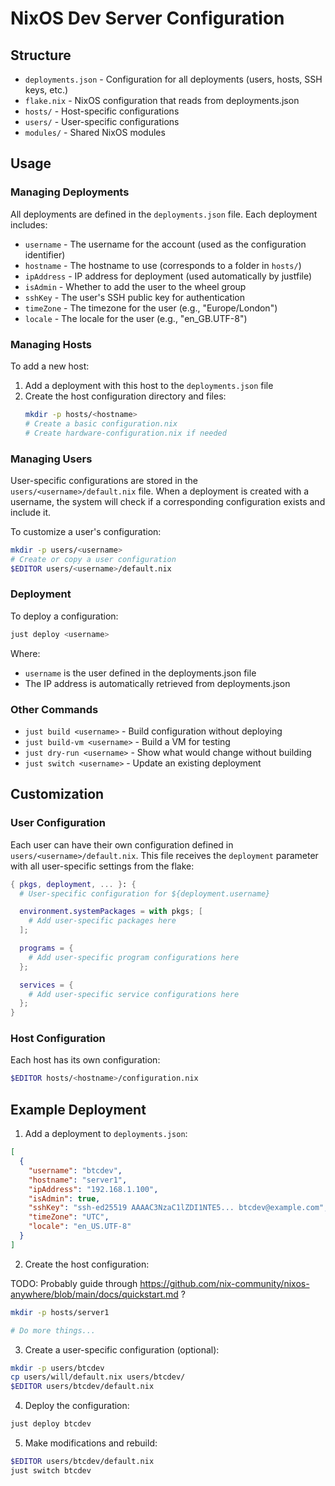 # NixOS Dev Server Configuration

## Structure

- `deployments.json` - Configuration for all deployments (users, hosts, SSH keys, etc.)
- `flake.nix` - NixOS configuration that reads from deployments.json
- `hosts/` - Host-specific configurations
- `users/` - User-specific configurations
- `modules/` - Shared NixOS modules

## Usage

### Managing Deployments

All deployments are defined in the `deployments.json` file. Each deployment includes:

- `username` - The username for the account (used as the configuration identifier)
- `hostname` - The hostname to use (corresponds to a folder in `hosts/`)
- `ipAddress` - IP address for deployment (used automatically by justfile)
- `isAdmin` - Whether to add the user to the wheel group
- `sshKey` - The user's SSH public key for authentication
- `timeZone` - The timezone for the user (e.g., "Europe/London")
- `locale` - The locale for the user (e.g., "en_GB.UTF-8")

### Managing Hosts

To add a new host:

1. Add a deployment with this host to the `deployments.json` file
2. Create the host configuration directory and files:
   ```bash
   mkdir -p hosts/<hostname>
   # Create a basic configuration.nix
   # Create hardware-configuration.nix if needed
   ```

### Managing Users

User-specific configurations are stored in the `users/<username>/default.nix` file. When a deployment is created with a username, the system will check if a corresponding configuration exists and include it.

To customize a user's configuration:

```bash
mkdir -p users/<username>
# Create or copy a user configuration
$EDITOR users/<username>/default.nix
```

### Deployment

To deploy a configuration:

```bash
just deploy <username>
```

Where:
- `username` is the user defined in the deployments.json file
- The IP address is automatically retrieved from deployments.json

### Other Commands

- `just build <username>` - Build configuration without deploying
- `just build-vm <username>` - Build a VM for testing
- `just dry-run <username>` - Show what would change without building
- `just switch <username>` - Update an existing deployment

## Customization

### User Configuration

Each user can have their own configuration defined in `users/<username>/default.nix`. This file receives the `deployment` parameter with all user-specific settings from the flake:

```nix
{ pkgs, deployment, ... }: {
  # User-specific configuration for ${deployment.username}

  environment.systemPackages = with pkgs; [
    # Add user-specific packages here
  ];

  programs = {
    # Add user-specific program configurations here
  };

  services = {
    # Add user-specific service configurations here
  };
}
```

### Host Configuration

Each host has its own configuration:

```bash
$EDITOR hosts/<hostname>/configuration.nix
```

## Example Deployment

1. Add a deployment to `deployments.json`:

```json
[
  {
    "username": "btcdev",
    "hostname": "server1",
    "ipAddress": "192.168.1.100",
    "isAdmin": true,
    "sshKey": "ssh-ed25519 AAAAC3NzaC1lZDI1NTE5... btcdev@example.com",
    "timeZone": "UTC",
    "locale": "en_US.UTF-8"
  }
]
```

2. Create the host configuration:

TODO: Probably guide through https://github.com/nix-community/nixos-anywhere/blob/main/docs/quickstart.md ?

```bash
mkdir -p hosts/server1

# Do more things...
```

3. Create a user-specific configuration (optional):

```bash
mkdir -p users/btcdev
cp users/will/default.nix users/btcdev/
$EDITOR users/btcdev/default.nix
```

4. Deploy the configuration:

```bash
just deploy btcdev
```

5. Make modifications and rebuild:

```bash
$EDITOR users/btcdev/default.nix
just switch btcdev
```

